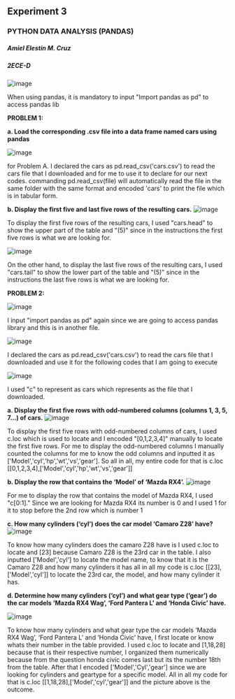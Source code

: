 ## Experiment 3
### PYTHON DATA ANALYSIS (PANDAS)
##### Amiel Elestin M. Cruz
##### 2ECE-D

![image](https://github.com/user-attachments/assets/43d556ee-6e0a-4d08-abb4-b8235cb6d48b)

When using pandas, it is mandatory to input "Import pandas as pd" to access pandas lib

__PROBLEM 1:__

__a. Load the corresponding .csv file into a data frame named cars using pandas__

![image](https://github.com/user-attachments/assets/c9762195-3546-44d9-bf69-14b76e75e1b0)

for Problem A. I declared the cars as pd.read_csv('cars.csv') to read the cars file that I downloaded and for me to use it to declare for our next codes. commanding pd.read_csv(file) will automatically read the file in the same folder with the same format and encoded 'cars' to print the file which is in tabular form.

__b. Display the first five and last five rows of the resulting cars.__
![image](https://github.com/user-attachments/assets/223e8fad-5f9d-4e6a-9b05-203b27de707b)

To display the first five rows of the resulting cars, I used "cars.head" to show the upper part of the table and "(5)" since in the instructions the first five rows is what we are looking for.

![image](https://github.com/user-attachments/assets/ebe0b396-4f96-4722-b027-32b50abfbf3d)

On the other hand, to display the last five rows of the resulting cars, I used "cars.tail" to show the lower part of the table and "(5)" since in the instructions the last five rows is what we are looking for.

____PROBLEM 2:____

![image](https://github.com/user-attachments/assets/51002f1c-39e0-4b49-9b25-e9b4ebe0dc0c)

I input "import pandas as pd" again since we are going to access pandas library and this is in another file.

![image](https://github.com/user-attachments/assets/26069f7b-9527-4ac6-8cff-2939baa88da7)

I declared the cars as pd.read_csv('cars.csv') to read the cars file that I downloaded and use it for the following codes that I am going to execute

![image](https://github.com/user-attachments/assets/a69acb60-f200-4ffd-853a-80908211bb7f)

I used "c" to represent as cars which represents as the file that I downloaded.

__a. Display the first five rows with odd-numbered columns (columns 1, 3, 5, 7…) of cars.__
![image](https://github.com/user-attachments/assets/a7dcd507-3962-42e1-8401-0efd0b2657c3)

To display the first five rows with odd-numbered columns of cars, I used c.loc which is used to locate and I encoded "[0,1,2,3,4]" manually to locate the first five rows. For me to display the odd-numbered columns I manually counted the columns for me to know the odd columns and inputted it as ['Model','cyl','hp','wt','vs','gear']. 
So all in all, my entire code for that is c.loc [[0,1,2,3,4],['Model','cyl','hp','wt','vs','gear']]  

__b. Display the row that contains the ‘Model’ of ‘Mazda RX4’.__
![image](https://github.com/user-attachments/assets/af531316-ecef-416b-ac4c-faba173e45ce)

For me to display the row that contains the model of Mazda RX4, I used "c[0:1]." Since we are looking for Mazda RX4 its number is 0 and I used 1 for it to stop before the 2nd row which is number 1

__c. How many cylinders (‘cyl’) does the car model ‘Camaro Z28’ have?__
![image](https://github.com/user-attachments/assets/76b1210d-8723-435f-87cf-8252ae6e321b)

To know how many cylinders does the camaro Z28 have is I used c.loc to locate and [23] because Camaro Z28 is the 23rd car in the table. I also inputted ['Model','cyl'] to locate the model name, to know that it is the Camaro Z28 and how many cylinders it has
all in all my code is c.loc [[23],['Model','cyl']] to locate the 23rd car, the model, and how many cylinder it has.

__d. Determine how many cylinders (‘cyl’) and what gear type (‘gear’) do the car models ‘Mazda RX4 Wag’, ‘Ford Pantera L’ and ‘Honda Civic’ have.__

![image](https://github.com/user-attachments/assets/402b9a96-88f1-4daa-9cb4-2253ac7ec270)

To know how many cylinders and what gear type the car models ‘Mazda RX4 Wag’, ‘Ford Pantera L’ and ‘Honda Civic’ have, I first locate or know whats their number in the table provided.  I used c.loc to locate and [1,18,28] because that is their respective number, I organized them numerically because from the question honda civic comes last but its the number 18th from the table. After that I encoded ['Model','Cyl','gear'] since we are looking for cylinders and geartype for a specific model.
All in all my code for that is  c.loc [[1,18,28],['Model','cyl','gear']] and the picture above is the outcome.







